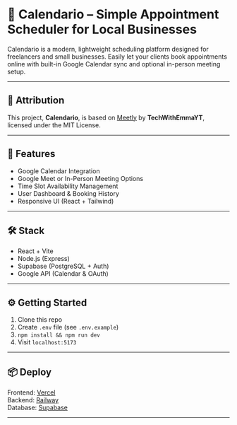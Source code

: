 # 📅 Calendario – Simple Appointment Scheduler for Local Businesses

Calendario is a modern, lightweight scheduling platform designed for freelancers and small businesses. Easily let your clients book appointments online with built-in Google Calendar sync and optional in-person meeting setup.

---

## 📝 Attribution

This project, **Calendario**, is based on [Meetly](https://github.com/TechWithEmmaYT/Fullstack-PERN-Meetly-Saas) by **TechWithEmmaYT**, licensed under the MIT License.

---

## 🚀 Features

- Google Calendar Integration
- Google Meet or In-Person Meeting Options
- Time Slot Availability Management
- User Dashboard & Booking History
- Responsive UI (React + Tailwind)

---

## 🛠️ Stack

- React + Vite
- Node.js (Express)
- Supabase (PostgreSQL + Auth)
- Google API (Calendar & OAuth)

---

## ⚙️ Getting Started

1. Clone this repo
2. Create `.env` file (see `.env.example`)
3. `npm install && npm run dev`
4. Visit `localhost:5173`

---

## 📦 Deploy

Frontend: [Vercel](https://vercel.com/)  
Backend: [Railway](https://railway.app/)  
Database: [Supabase](https://supabase.com/)

---
